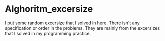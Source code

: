 # Alghoritm_excersize
I put some random excersize that I solved in here. There isn't any specification or order in the problems. They are mainly from the excersizes that I solved in my programming practice.
